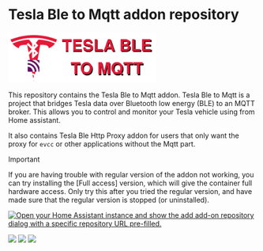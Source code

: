 # Tesla Ble to Mqtt addon repository

<img src="./TeslaBle2Mqtt/logo.png" width="300">

This repository contains the Tesla Ble to Mqtt addon. Tesla Ble to Mqtt is a project that bridges Tesla data over Bluetooth low energy (BLE) to an MQTT broker. This allows you to control and monitor your Tesla vehicle using from Home assistant.

It also contains Tesla Ble Http Proxy addon for users that only want the proxy for `evcc` or other applications without the Mqtt part.

> [!IMPORTANT]
> If you are having trouble with regular version of the addon not working, you can try installing the [Full access] version,
> which will give the container full hardware access. Only try this after you tried the regular version, and have made sure
> that the regular version is stopped (or uninstalled). 

[![Open your Home Assistant instance and show the add add-on repository dialog with a specific repository URL pre-filled.](https://my.home-assistant.io/badges/supervisor_add_addon_repository.svg)](https://my.home-assistant.io/redirect/supervisor_add_addon_repository/?repository_url=https://github.com/Lenart12/TeslaBle2Mqtt-addon)

<p>
  <img src="https://github.com/user-attachments/assets/6870823b-899b-4706-bfb8-272f8deb32f6" align="top" style="width: 30%">
  <img src="https://github.com/user-attachments/assets/66841ccf-9ed1-446f-adef-f274f25d983e" align="top" style="width: 30%">
  <img src="https://github.com/user-attachments/assets/1e257de9-1b73-4436-a76f-a2cab549910c" align="top" style="width: 30%">
</p>
